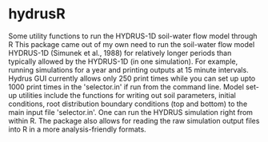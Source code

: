 # hydrusR
Some utility functions to run the HYDRUS-1D soil-water flow model through R
This package came out of my own need to run the soil-water flow model HYDRUS-1D (Simunek et al., 1988) for relatively longer periods than typically allowed by the HYDRUS-1D (in one simulation). For example, running simulations for a year and printing outputs at 15 minute intervals. Hydrus GUI currently allows only 250 print times while you can set up upto 1000 print times in the 'selector.in' if run from the command line. 
Model set-up utilities include the functions for writing out soil parameters, initial conditions, root distribution boundary conditions (top and bottom) to the main input file 'selector.in'. 
One can run the HYDRUS simulation right from within R. 
The package also allows for reading the raw simulation output files into R in a more analysis-friendly formats.

 
